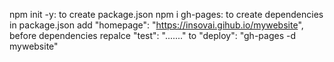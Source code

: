 npm init -y: to create package.json
npm i gh-pages: to create dependencies in package.json
add "homepage": "https://insovai.gihub.io/mywebsite", before dependencies
repalce "test": "......." to "deploy": "gh-pages -d mywebsite"